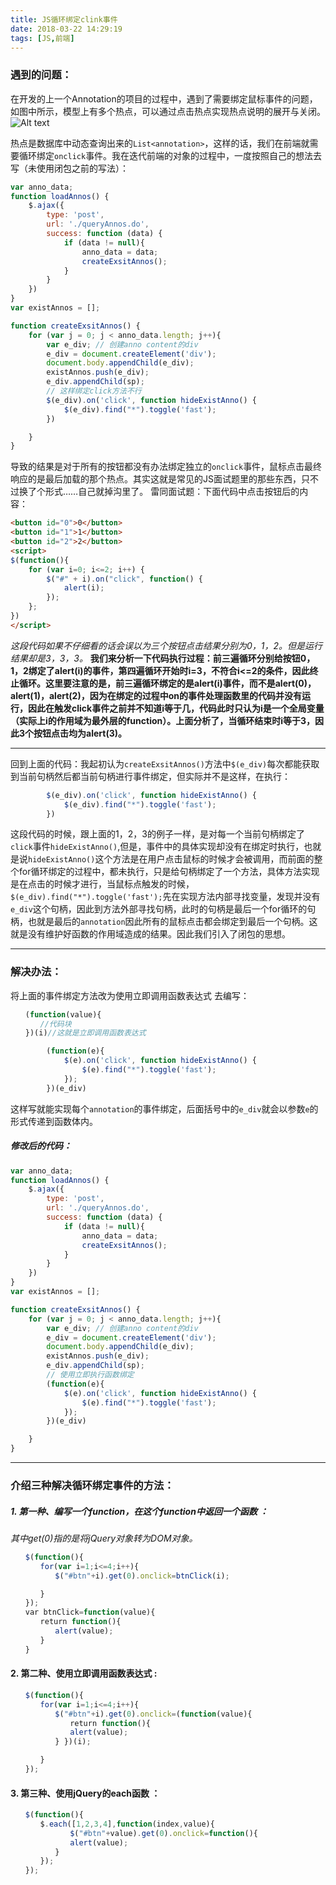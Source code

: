 ```yaml
---
title: JS循环绑定clink事件
date: 2018-03-22 14:29:19
tags: [JS,前端]
---
```

### 遇到的问题：
在开发的上一个Annotation的项目的过程中，遇到了需要绑定鼠标事件的问题，如图中所示，模型上有多个热点，可以通过点击热点实现热点说明的展开与关闭。
![Alt text](./1.png)

热点是数据库中动态查询出来的``List<annotation>``，这样的话，我们在前端就需要循环绑定``onclick``事件。我在迭代前端的对象的过程中，一度按照自己的想法去写（未使用闭包之前的写法）：
```javascript
var anno_data;
function loadAnnos() {
    $.ajax({
        type: 'post',
        url: './queryAnnos.do',
        success: function (data) {
            if (data != null){
                anno_data = data;
                createExsitAnnos();
            }
        }
    })
}
var existAnnos = [];

function createExsitAnnos() {
    for (var j = 0; j < anno_data.length; j++){
        var e_div; // 创建anno content的div
        e_div = document.createElement('div');
        document.body.appendChild(e_div);
        existAnnos.push(e_div);
        e_div.appendChild(sp);
        // 这样绑定click方法不行
        $(e_div).on('click', function hideExistAnno() {
            $(e_div).find("*").toggle('fast');
        })

    }
}
```
导致的结果是对于所有的按钮都没有办法绑定独立的``onclick``事件，鼠标点击最终响应的是最后加载的那个热点。其实这就是常见的JS面试题里的那些东西，只不过换了个形式……自己就掉沟里了。
雷同面试题：下面代码中点击按钮后的内容：
```html
<button id="0">0</button>
<button id="1">1</button>
<button id="2">2</button>
<script> 
$(function(){
    for (var i=0; i<=2; i++) {
        $("#" + i).on("click", function() {
            alert(i);
        });
    };
})
</script>
```
_这段代码如果不仔细看的话会误以为三个按钮点击结果分别为0，1，2。但是运行结果却是3，3，3。_
__我们来分析一下代码执行过程：前三遍循环分别给按钮0，1，2绑定了alert(i)的事件，第四遍循环开始时i=3，不符合i<=2的条件，因此终止循环。这里要注意的是，前三遍循环绑定的是alert(i)事件，而不是alert(0)，alert(1)，alert(2)，因为在绑定的过程中on的事件处理函数里的代码并没有运行，因此在触发click事件之前并不知道i等于几，代码此时只认为i是一个全局变量（实际上i的作用域为最外层的function）。上面分析了，当循环结束时i等于3，因此3个按钮点击均为alert(3)。__

---
回到上面的代码：我起初认为``createExsitAnnos()``方法中``$(e_div)``每次都能获取到当前句柄然后都当前句柄进行事件绑定，但实际并不是这样，在执行：
```javascript
        $(e_div).on('click', function hideExistAnno() {
            $(e_div).find("*").toggle('fast');
        })
```
这段代码的时候，跟上面的1，2，3的例子一样，是对每一个当前句柄绑定了``click``事件``hideExistAnno()``,但是，事件中的具体实现却没有在绑定时执行，也就是说``hideExistAnno()``这个方法是在用户点击鼠标的时候才会被调用，而前面的整个for循环绑定的过程中，都未执行，只是给句柄绑定了一个方法，具体方法实现是在点击的时候才进行，当鼠标点触发的时候，``$(e_div).find("*").toggle('fast');``先在实现方法内部寻找变量，发现并没有``e_div``这个句柄，因此到方法外部寻找句柄，此时的句柄是最后一个for循环的句柄，也就是最后的``annotation``因此所有的鼠标点击都会绑定到最后一个句柄。这就是没有维护好函数的作用域造成的结果。因此我们引入了闭包的思想。

---
### 解决办法：

将上面的事件绑定方法改为使用立即调用函数表达式 去编写：
```javascript
　　(function(value){ 
　　　　//代码块 
　　})(i)//这就是立即调用函数表达式 
```
```javascript
        (function(e){
            $(e).on('click', function hideExistAnno() {
                $(e).find("*").toggle('fast');
            });
        })(e_div)
```
这样写就能实现每个``annotation``的事件绑定，后面括号中的``e_div``就会以参数``e``的形式传递到函数体内。
##### 修改后的代码：
```javascript
var anno_data;
function loadAnnos() {
    $.ajax({
        type: 'post',
        url: './queryAnnos.do',
        success: function (data) {
            if (data != null){
                anno_data = data;
                createExsitAnnos();
            }
        }
    })
}
var existAnnos = [];

function createExsitAnnos() {
    for (var j = 0; j < anno_data.length; j++){
        var e_div; // 创建anno content的div
        e_div = document.createElement('div');
        document.body.appendChild(e_div);
        existAnnos.push(e_div);
        e_div.appendChild(sp);
        // 使用立即执行函数绑定
        (function(e){
            $(e).on('click', function hideExistAnno() {
                $(e).find("*").toggle('fast');
            });
        })(e_div)

    }
}
```

---
### 介绍三种解决循环绑定事件的方法：
#####	1. 第一种、编写一个function，在这个function中返回一个函数 ：
_其中get(0)指的是将jQuery对象转为DOM对象。_ 
```javascript
　　$(function(){ 
　　　　for(var i=1;i<=4;i++){ 
　　　　　　$("#btn"+i).get(0).onclick=btnClick(i); 

　　　　} 
　　}); 
　　var btnClick=function(value){ 
　　　　return function(){ 
　　　　　　alert(value); 
　　　　} 
　　} 
```
#### 2. 第二种、使用立即调用函数表达式 :
```javascript
　　$(function(){ 
　　　　for(var i=1;i<=4;i++){ 
　　　　　　$("#btn"+i).get(0).onclick=(function(value){ 
　　　　　　　　return function(){ 
　　　　　　　　alert(value); 
　　　　　　} })(i); 

　　　　} 
　　}); 
```
#### 3. 第三种、使用jQuery的each函数 ：
```javascript
　　$(function(){ 
　　　　$.each([1,2,3,4],function(index,value){ 
　　　　　　　　$("#btn"+value).get(0).onclick=function(){ 
　　　　　　　　alert(value); 
　　　　　　} 
　　　　}); 
　　}); 
```